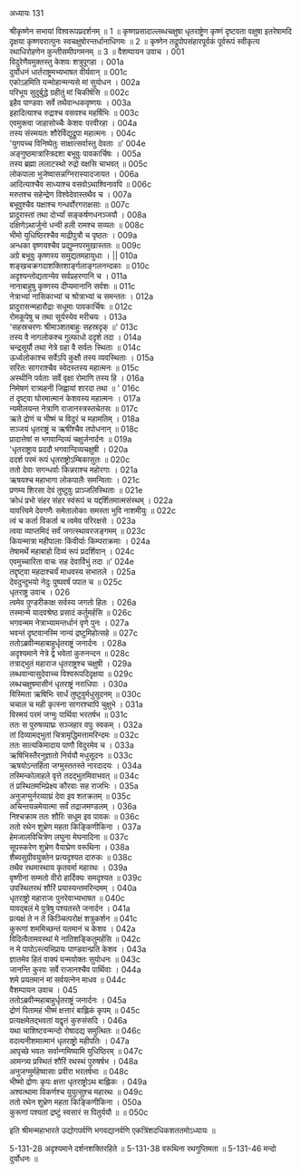 अध्यायः 131

श्रीकृष्णेन सभायां विश्वरूपप्रदर्शनम् ॥ 1 ॥ कृष्णप्रसादाल्लब्धचक्षुषा धृतराष्ट्रेण कृष्णं दृष्टवता वक्षुषा इतरेषामदि दृक्षया कृष्णवरात्पुनः स्वचक्षुषोरन्तर्धानाधिगमः ॥ 2 ॥ कृष्णेन तद्रूपोपसंहारपूर्वकं पूर्वरूपं स्वीकृत्य रथाधिरोहणेन कुन्तीसमीपगमनम् ॥ 3 ॥
वैशम्पायन उवाच ।	001    
विदुरेणैवमुक्तस्तु केशवः शत्रुपूगहा ।	001a  
दुर्योधनं धार्तराष्ट्रमभ्यभाषत वीर्यवान् ॥	001c  
एकोऽहमिति यन्मोहान्मन्यसे मां सुयोधन ।	002a  
परिभूय सुदुर्बुद्धे ग्रहीतुं मां चिकीर्षसि ॥	002c  
इहैव पाण्डवाः सर्वे तथैवान्धकवृष्णयः ।	003a  
इहादित्याश्च रुद्राश्च वसवश्च महर्षिभिः ॥	003c  
एवमुक्त्वा जाहासोच्चैः केशवः परवीरहा ।	004a  
तस्य संस्मयतः शौरेर्विद्युद्रूपा महात्मनः ।	004c  
\'युगपच्च विनिष्पेतुः साक्षात्सर्वास्तु देवताः ॥\'	004e   
अङ्गुष्ठमात्रास्त्रिदशा बभूवुः पावकार्चिषः ।	005a  
तस्य ब्रह्मा ललाटस्थो रुद्रो वक्षसि चाभवत् ॥	005c  
लोकपाला भुजेष्वासन्नग्निरास्यादजायत ।	006a  
आदित्याश्चैव साध्याश्च वसवोऽथाश्विनावपि ॥	006c  
मरुतश्च सहेन्द्रेण विश्वेदेवास्तथैव च ।	007a  
बभूवुश्चैव यक्षाश्च गन्धर्वोरगराक्षसाः ॥	007c  
प्रादुरास्तां तथा दोर्भ्यां सङ्कर्षणधनञ्जयौ ।	008a  
दक्षिणेऽथार्जुनो धन्वी हली रामश्च सव्यतः ॥	008c  
भीमो युधिष्ठिरश्चैव माद्रीपुत्रौ च पृष्ठतः ।	009a  
अन्धका वृष्णयश्चैव प्रद्युम्नपरमुखास्ततः ॥	009c  
अग्रे बभूवुः कृष्णस्य समुद्यतमहायुधाः । ||	010a  
शङ्खचक्रगदाशक्तिशार्ङ्गलाङ्गलनन्दकाः ॥	010c  
अदृश्यन्तोद्यतान्येव सर्वप्रहरणानि च ।	011a  
नानाबाहुषु कृष्णस्य दीप्यमानानि सर्वशः ॥	011c  
नेत्राभ्यां नासिकाभ्यां च श्रोत्राभ्यां च समन्ततः ।	012a  
प्रादुरासन्महारौद्राः सधूमाः पावकार्चिषः ॥	012c  
रोमकूपेषु च तथा सूर्यस्येव मरीचयः ।	013a  
\'सहस्रचरणः श्रीमाञ्शतबाहुः सहस्रदृक् ॥\'	013c  
तस्य वै नागलोकश्च गुल्फाधो ददृशे तदा ।	014a  
चन्द्रसूर्यौ तथा नेत्रे ग्रहा वै सर्वतः स्थिताः ॥	014c  
ऊर्ध्वलोकाश्च सर्वेऽपि कुक्षौ तस्य व्यवस्थिताः ।	015a  
सरितः सागराश्चैव स्वेदस्तस्य महात्मनः ॥ 	015c  
अस्थीनि पर्वताः सर्वे वृक्षा रोमाणि तस्य हि ।	016a  
निमेषणं रात्र्यहनी जिह्वायां शारदा तथा ॥ \'	016c  
तं दृष्ट्वा घोरमात्मानं केशवस्य महात्मनः ।	017a  
न्यमीलयन्त नेत्राणि राजानस्त्रस्तचेतसः ॥	017c  
ऋते द्रोणं च भीष्मं च विदुरं च महामतिम् ।	018a  
सञ्जयं धृतराष्ट्रं च ऋषींश्चैव तपोधनान् ॥	018c  
प्रादात्तेषां स भगवान्दिव्यं चक्षुर्जनार्दनः ॥	019a  
\'धृतराष्ट्राय प्रददौ भगवान्दिव्यचक्षुषी ।	020a  
ददर्श परमं रूपं धृतराष्ट्रोऽम्बिकासुतः ॥	020c  
ततो देवाः सगन्धर्वाः किन्नराश्च महोरगाः ।	021a  
ऋषयश्च महाभागा लोकपालैः समन्विताः ।	021c  
प्रणम्य शिरसा देवं तुष्टुवुः प्राञ्जलिस्थिताः ॥	021e   
क्रोधं प्रभो संहर संहर स्वंरूपं च यद्दर्शितमात्मसंस्थम् ।	022a  
यावत्त्विमे देवगणैः समेतालोकाः समस्ता भुवि नाशमीयुः ॥	022c  
त्वं च कर्ता विकर्ता च त्वमेव परिरक्षसे ।	023a  
त्वया व्याप्तमिदं सर्वं जगत्स्थावरजङ्गमम् ॥	023c  
कियन्मात्रा महीपालाः किंवीर्याः किम्पराक्रमाः ।	024a  
तेषामर्थे महाबाहो दिव्यं रूपं प्रदर्शिवान् ।	024c  
एवमुच्चारिता वाचः सह देवार्विभुं तदा ॥\'	024e   
तद्दृष्ट्वा महदाश्चर्यं माधवस्य सभातले ।	025a  
देवदुन्दुभयो नेदुः पुष्पवर्षं पपात च ॥	025c  
धृतराष्ट्र उवाच ।	026    
त्वमेव पुण्डरीकाक्ष सर्वस्य जगतो हितः ।	026a  
तस्मान्मे यादवश्रेष्ठ प्रसादं कर्तुमर्हसि ॥	026c  
भगवन्मम नेत्राभ्यामन्तर्धानं वृणे पुनः ।	027a  
भवन्तं दृष्टवानस्मि नान्यं द्रष्टुमिहोत्सहे ॥	027c  
ततोऽब्रवीन्महाबाहुर्धृतराष्ट्रं जनार्दनः ।	028a  
अदृश्यमाने नेत्रे द्वे भवेतां कुरुनन्दन ॥	028c  
तत्राद्भुतं महाराज धृतराष्ट्रश्च चक्षुषी ।	029a  
लब्धवान्वासुदेवाच्च विश्वरूपदिदृक्षया ॥	029c  
लब्धचक्षुषमासीनं धृतराष्ट्रं नराधिपाः ।	030a  
विस्मिता ऋषिभिः सार्धं तुष्टुवुर्मधुसूदनम् ॥	030c  
चचाल च मही कृत्स्ना सागरश्चापि चुक्षुभे ।	031a  
विस्मयं परमं जग्मुः पार्थिवा भरतर्षभ ॥	031c  
ततः स पुरुषव्याघ्रः सञ्जहार वपुः स्वकम् ।	032a  
तां दिव्यामद्भुतां चित्रामृद्धिमत्तामरिन्दमः ॥	032c  
ततः सात्यकिमादाय पाणौ विदुरमेव च ।	033a  
ऋषिभिस्तैरनुज्ञातो निर्ययौ मधुसूदनः ॥	033c  
ऋषयोऽन्तर्हिता जग्मुस्ततस्ते नारदादयः ।	034a  
तस्मिन्कोलाहले वृत्ते तदद्भुतमिवाभवत् ॥	034c  
तं प्रस्थितमभिप्रेक्ष्य कौरवाः सह राजभिः ।	035a  
अनुजग्मुर्नरव्याघ्रं देवा इव शतक्रतम् ॥	035c  
अचिन्तयन्नमेयात्मा सर्वं तद्राजमण्डलम् ।	036a  
निश्चक्राम ततः शौरिः सधूम इव पावकः ॥	036c  
ततो रथेन शुभ्रेण महता किङ्किणीकिना ।	037a  
हेमजालविचित्रेण लघुना मेघनादिना ॥	037c  
सूपस्करेण शुभ्रेण वैयाघ्रेण वरूथिना ।	038a  
शैब्यसुग्रीवयुक्तेन प्रत्यदृश्यत दारुकः ॥ 	038c  
तथैव रथमास्थाय कृतवर्मा महारथः ।	039a  
वृष्णीनां सम्मतो वीरो हार्दिक्यः समदृश्यत ॥	039c  
उपस्थितरथं शौरिं प्रयास्यन्तमरिन्दमम् ।	040a  
धृतराष्ट्रो महाराजः पुनरेवाभ्यभाषत ॥	040c  
यावद्बलं मे पुत्रेषु पश्यतस्ते जनार्दन ।	041a  
प्रत्यक्षं ते न ते किञ्चित्परोक्षं शत्रुकर्शन ॥	041c  
कुरूणां शममिच्छन्तं यतमानं च केशव ।	042a  
विदित्वैतामवस्थां मे नातिशङ्कितुमर्हसि ॥	042c  
न मे पापोऽस्त्यभिप्रायः पाण्डवान्प्रति केशव ।	043a  
ज्ञातमेव हितं वाक्यं यन्मयोक्तः सुयोधनः ॥	043c  
जानन्ति कुरवः सर्वे राजानश्चैव पार्थिवाः ।	044a  
शमे प्रयतमानं मां सर्वयत्नेन माधव ॥	044c  
वैशम्पायन उवाच ।	045    
ततोऽब्रवीन्महाबाहुर्धृतराष्ट्रं जनार्दनः ।	045a  
द्रोणं पितामहं भीष्मं क्षत्तारं बाह्लिकं कृपम् ॥	045c  
प्रत्यक्षमेतद्भवतां यद्वृत्तं कुरुसंसदि ।	046a  
यथा चाशिष्टवन्मन्दो रोषादद्य समुत्थितः ॥	046c  
वदत्यनीशमात्मानं धृतराष्ट्रो महीपतिः ।	047a  
आपृच्छे भवतः सर्वान्गमिष्यामि युधिष्ठिरम् ॥	047c  
आमन्त्र्य प्रस्थितं शौरिं रथस्थं पुरुषर्षभ ।	048a  
अनुजग्मुर्महेष्वासाः प्रवीरा भरतर्षभाः ॥	048c  
भीष्मो द्रोणः कृपः क्षत्ता धृतराष्ट्रोऽथ बाह्लिकः ।	049a  
अश्वत्थामा विकर्णश्च युयुत्सुश्च महारथः ॥	049c  
ततो रथेन शुभ्रेण महता किङ्किणीकिना ।	050a  
कुरूणां पश्यतां द्रष्टुं स्वसारं स पितुर्ययौ ॥ ॥	050c  

इति श्रीमन्महाभारते उद्योगपर्वणि भगवद्यानर्वणि एकत्रिंशदधिकशततमोऽध्यायः ॥

5-131-28 अदृश्यमाने दर्शनशक्तिरहिते ॥ 5-131-38 वरूथिना रथगुप्तिमता ॥ 5-131-46 मन्दो दुर्योधनः ॥

